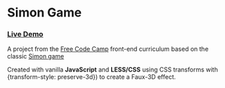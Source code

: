 # Simon Game

### [Live Demo](https://robo2323.github.io/FCC_Simon-Game)

A project from the [Free Code Camp](https://freecodecamp.org) front-end curriculum based on the classic [Simon game](https://en.wikipedia.org/wiki/Simon_(game))

Created with vanilla **JavaScript** and **LESS/CSS** using CSS transforms with {transform-style: preserve-3d}) to create a Faux-3D effect.
